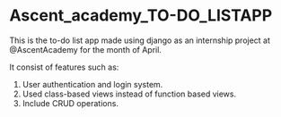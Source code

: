# Ascent_academy_TO-DO_LISTAPP
This is the to-do list app made using django as an internship project at @AscentAcademy for the month of April.

It consist of features such as:
1. User authentication and login system.
2. Used class-based views instead of function based views.
3. Include CRUD operations.
